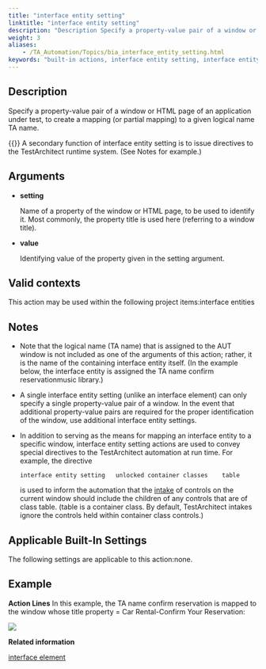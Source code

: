 ```yaml
--- 
title: "interface entity setting"
linktitle: "interface entity setting"
description: "Description Specify a property-value pair of a window or HTML page of an application under test, to create a mapping (or partial mapping) to a given logical name TA name. Note: A secondary function of ..."
weight: 3
aliases: 
    - /TA_Automation/Topics/bia_interface_entity_setting.html
keywords: "built-in actions, interface entity setting, interface entity setting (action), interface entity setting, map property and value of window or HTML page to logical name in TA"
---
```


## Description

Specify a property-value pair of a window or HTML page of an application under test, to create a mapping \(or partial mapping\) to a given logical name TA name.

{{<note>}} A secondary function of interface entity setting is to issue directives to the TestArchitect runtime system. \(See Notes for example.\)

## Arguments

-   **setting**

    Name of a property of the window or HTML page, to be used to identify it. Most commonly, the property title is used here \(referring to a window title\).

-   **value**

    Identifying value of the property given in the setting argument.


## Valid contexts

This action may be used within the following project items:interface entities

## Notes

-   Note that the logical name \(TA name\) that is assigned to the AUT window is not included as one of the arguments of this action; rather, it is the name of the containing interface entity itself. \(In the example below, the interface entity is assigned the TA name confirm reservationmusic library.\)
-   A single interface entity setting \(unlike an interface element\) can only specify a single property-value pair of a window. In the event that additional property-value pairs are required for the proper identification of the window, use additional interface entity settings.
-   In addition to serving as the means for mapping an interface entity to a specific window, interface entity setting actions are used to convey special directives to the TestArchitect automation at run time. For example, the directive

    ```
    interface entity setting   unlocked container classes    table
    ```

    is used to inform the automation that the [intake](/user-guide/interface-definitions/control-properties/intake) of controls on the current window should include the children of any controls that are of class table. \(table is a container class. By default, TestArchitect intakes ignore the controls held within container class controls.\)


## Applicable Built-In Settings

The following settings are applicable to this action:none.

## Example

**Action Lines** In this example, the TA name confirm reservation is mapped to the window whose title property = Car Rental-Confirm Your Reservation:

![](/images/TA_Automation/Images/bia_interface_entity_setting_pgm.png)

**Related information**  


[interface element](/automation-guide/action-based-testing-language/built-in-actions/test-support-actions/interface-handling/interface-element)

